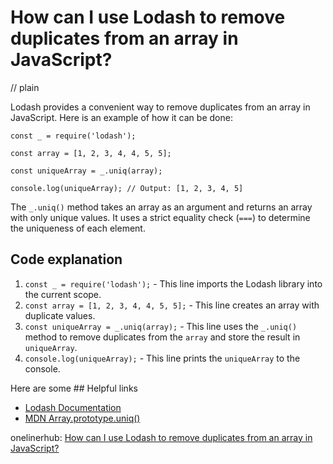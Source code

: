 # How can I use Lodash to remove duplicates from an array in JavaScript?
// plain

Lodash provides a convenient way to remove duplicates from an array in JavaScript. Here is an example of how it can be done:

```
const _ = require('lodash');

const array = [1, 2, 3, 4, 4, 5, 5];

const uniqueArray = _.uniq(array);

console.log(uniqueArray); // Output: [1, 2, 3, 4, 5]
```

The `_.uniq()` method takes an array as an argument and returns an array with only unique values. It uses a strict equality check (`===`) to determine the uniqueness of each element.

## Code explanation


1. `const _ = require('lodash');` - This line imports the Lodash library into the current scope.
2. `const array = [1, 2, 3, 4, 4, 5, 5];` - This line creates an array with duplicate values.
3. `const uniqueArray = _.uniq(array);` - This line uses the `_.uniq()` method to remove duplicates from the `array` and store the result in `uniqueArray`.
4. `console.log(uniqueArray);` - This line prints the `uniqueArray` to the console.

Here are some ## Helpful links

- [Lodash Documentation](https://lodash.com/docs/4.17.15)
- [MDN Array.prototype.uniq()](https://developer.mozilla.org/en-US/docs/Web/JavaScript/Reference/Global_Objects/Array/uniq)

onelinerhub: [How can I use Lodash to remove duplicates from an array in JavaScript?](https://onelinerhub.com/javascript-lodash/how-can-i-use-lodash-to-remove-duplicates-from-an-array-in-javascript-1687007006)